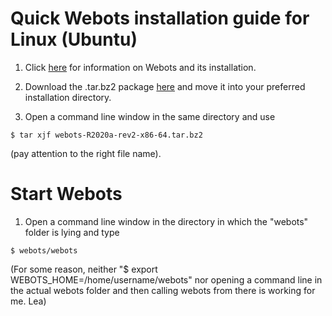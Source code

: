 # Quick Webots installation guide for Linux (Ubuntu)

1. Click [here](https://cyberbotics.com/doc/guide/installation-procedure#installing-the-tarball-package) for information on Webots and its installation. 

2. Download the .tar.bz2 package [here](https://cyberbotics.com/#download) and move it into your preferred installation directory.

3. Open a command line window in the same directory and use

`$ tar xjf webots-R2020a-rev2-x86-64.tar.bz2`

(pay attention to the right file name).

# Start Webots

1. Open a command line window in the directory in which the "webots" folder is lying and type
 
`$ webots/webots`

(For some reason, neither "$ export WEBOTS_HOME=/home/username/webots" nor opening a command line in the actual webots folder and then calling webots from there is working for me. Lea)